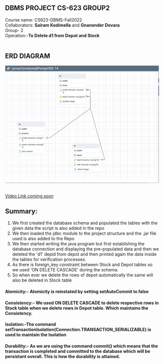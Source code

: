 ## DBMS PROJECT CS-623 GROUP2
Course name: CS623-DBMS-Fall2022<br>
Collaborators: <b>Sairam Kodimella</b> and <b>Gnanender Devara</b><br>
Group- 2<br>
Operation:-<b>To Delete d1 from Depot and Stock</b>
<br><br>
## ERD DIAGRAM
<img src="./ERD1.png"/></img>
<br><br>

<a href='https://www.google.com'>Video Link coming soon</a>

## Summary:
1. We first created the database schema and populated the tables with the given data the script is also added in the repo
2. We then loaded the jdbc module to the project structure and the .jar file used is also added to the Repo
3. We then started writing the java program but first establishing the database connection and displaying the pre-populated data and then we deleted the 'd1' depid from depot and then printed again the data inside the tables for verification processes.
4. As there is foreign_key constraint between Stock and Depot tables so we used 'ON DELETE CASCADE' during the schema.
5. So when ever we delete the rows of depot automatically the same will also be deleted in Stock table

#### Atomicity:- Atomicity is reinstated by setting setAutoCommit to false
#### Consistency:- We used ON DELETE CASCADE to delete respective rows in Stock table when we delete rows in Depot table. Which maintains the Consistency.
#### Isolation:-The command setTransactionIsolation(Connection.TRANSACTION_SERIALIZABLE) is used to maintain the Isolation
#### Durability:- As we are using the command commit() which means that the transaction is completed and committed to the database which will be persistant overall. This is how the durability is attained.
